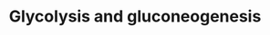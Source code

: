 ---
annotations:
- type: Pathway Ontology
  value: glycolysis/gluconeogenesis pathway
authors:
- Kdahlquist
- MaintBot
- M.Braymer
- MartijnVanIersel
- AdrienDefay
- Thomas
- Christine Chichester
- Egonw
- Liisa18
- AlexanderPico
- Gharding
- Mkutmon
- Eweitz
description: Glycolysis is the metabolic pathway that converts glucose C6H12O6, into
  pyruvate, CH3COCOOâˆ’ + H+. The free energy released in this process is used to
  form the ATP and NADH. Gluconeogenesis is a metabolic pathway that results in the
  generation of glucose from non-carbohydrate carbon substrates such as pyruvate,
  lactate, glycerol, glucogenic amino acids, and fatty acids. Description adapted
  from [http://www.wikipedia.org Wikipedia].
last-edited: 2021-05-14
organisms:
- Mus musculus
redirect_from:
- /index.php/Pathway:WP157
- /instance/WP157
schema-jsonld:
- '@context': https://schema.org/
  '@id': https://wikipathways.github.io/pathways/WP157.html
  '@type': Dataset
  creator:
    '@type': Organization
    name: WikiPathways
  description: Glycolysis is the metabolic pathway that converts glucose C6H12O6,
    into pyruvate, CH3COCOOâˆ’ + H+. The free energy released in this process is used
    to form the ATP and NADH. Gluconeogenesis is a metabolic pathway that results
    in the generation of glucose from non-carbohydrate carbon substrates such as pyruvate,
    lactate, glycerol, glucogenic amino acids, and fatty acids. Description adapted
    from [http://www.wikipedia.org Wikipedia].
  keywords:
  - Eno3
  - Got2
  - Gck
  - 2P-Glycerate
  - Pgam1
  - Slc2a2
  - Gm13882
  - Slc2a1
  - MPC2
  - Gapdh
  - Slc2a4
  - Eno1
  - P-enolpyruvate
  - Eno2
  - G6pc
  - Hk3
  - Pcx
  - Pentose Phosphate Pathway
  - Glyceraldehyde 3P
  - Triglyceride synthesis
  - Pdhb
  - Hk1
  - Acetyl-CoA
  - Fbp2
  - 3P-Glycerate
  - Pfkm
  - Fbp1
  - Fructose 6P
  - Tpi1
  - Glucose
  - Ldhb
  - Pfkp
  - Glucose-6P
  - Ldha
  - Pgk1
  - Aldoc
  - MPC1
  - Hk2
  - Pdha1
  - Gpi1
  - Got1
  - Oxaloacetate
  - Pgam2
  - Pdhx
  - Slc2a3
  - Fructose-1,6BP
  - Dlat
  - Dihydroxyacetone-P
  - Mdh2
  - Mdh1
  - Slc2a5
  - Pdha2
  - Aldoa
  - TCA cycle
  - Aspartate
  - Ldhc
  - Pfkl
  - Pkm2
  - Pck1
  - Pyruvate
  - Pgk2
  - Lactate
  - Malate
  - 1,3BP-Glycerate
  - Pklr
  - Gapdhs
  - Glycogen Metabolism
  - Dld
  - Aldob
  - Ldhal6b
  license: CC0
  name: Glycolysis and gluconeogenesis
seo: CreativeWork
title: Glycolysis and gluconeogenesis
wpid: WP157
---
